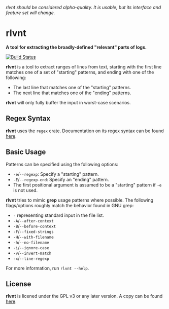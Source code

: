 _rlvnt should be considered alpha-quality.
It is usable, but its interface and feature set will change._

# rlvnt
__A tool for extracting the broadly-defined "relevant" parts of logs.__

[![Build Status](https://github.com/TheDaemoness/rlvnt/actions/workflows/build.yml/badge.svg)](https://github.com/TheDaemoness/rlvnt/actions)

**rlvnt** is a tool to extract ranges of lines from text,
starting with the first line matches one of a set of "starting" patterns,
and ending with one of the following:
* The last line that matches one of the "starting" patterns.
* The next line that matches one of the "ending" patterns.

**rlvnt** will only fully buffer the input in worst-case scenarios.

## Regex Syntax

**rlvnt** uses the `regex` crate.
Documentation on its regex syntax can be found
[here](https://docs.rs/regex/1.5.*/regex/index.html#syntax).

## Basic Usage

Patterns can be specified using the following options:

* `-e`/`--regexp`: Specify a "starting" pattern.
* `-E`/`--regexp-end`: Specify an "ending" pattern.
* The first positional argument is assumed to be a "starting" pattern if `-e` is not used.

**rlvnt** tries to mimic **grep** usage patterns where possible.
The following flags/options roughly match the behavior found in GNU grep:

* `-` representing standard input in the file list.
* `-A`/`--after-context`
* `-B`/`--before-context`
* `-F`/`--fixed-strings`
* `-H`/`--with-filename`
* `-h`/`--no-filename`
* `-i`/`--ignore-case`
* `-v`/`--invert-match`
* `-x`/`--line-regexp`

For more information, run `rlvnt --help`.

## License

**rlvnt** is licened under the GPL v3 or any later version.
A copy can be found [here](https://www.gnu.org/licenses/gpl-3.0.txt).
